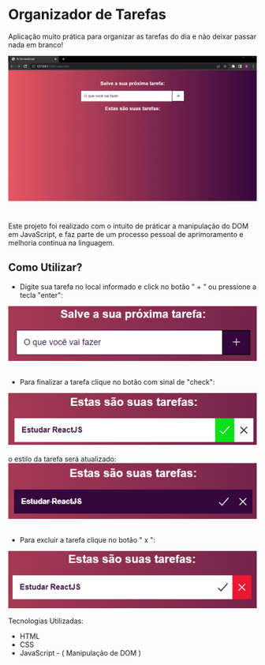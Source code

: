 # Organizador de Tarefas

Aplicação muito prática para organizar as tarefas do dia e não deixar passar nada em branco!

<img src="./images/organizadordetarefas.gif" alt="interface do organizador">

#
Este projeto foi realizado com o intuito de práticar a manipulação do DOM em JavaScript, e faz parte de um processo pessoal de aprimoramento e melhoria continua na linguagem.

## Como Utilizar?

- Digite sua tarefa no local informado e click no botão " + " ou pressione a tecla "enter":

<img src="./images/input.png" alt="interface do organizador">
<br></br>

- Para finalizar a tarefa clique no botão com sinal de "check":

<img src="./images/finalizar-tarefa.png" alt="interface do organizador">
<br></br>
o estilo da tarefa será atualizado:


<img src="./images/tarefa-finalizada.png" alt="interface do organizador">
<br></br>

- Para excluir a tarefa clique no botão " x ":

<img src="./images/excluir-tarefa.png" alt="interface do organizador">

Tecnologias Utilizadas:

 - HTML
 - CSS
 - JavaScript - ( Manipulação de DOM )


